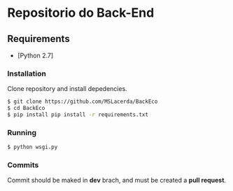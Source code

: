 # Repositorio do Back-End

## Requirements

* [Python 2.7]

### Installation

Clone repository and install depedencies.

```sh
$ git clone https://github.com/MSLacerda/BackEco
$ cd BackEco
$ pip install pip install -r requirements.txt
```
### Running
```sh
$ python wsgi.py
```

### Commits

Commit should be maked in **dev** brach, and must be created a **pull request**.
